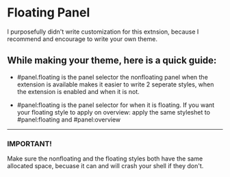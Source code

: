 
# Floating Panel

I purposefully didn't write customization for this extnsion, because I recommend and encourage to write your own theme.

## While making your theme, here is a quick guide:

- #panel.floating is the panel selector the nonfloating panel when the extension is available makes it easier to write 2 seperate styles, when the extension is enabled and when it is not.

- #panel:floating is the panel selector for when it is floating.
If you want your floating style to apply on overview: apply the same styleshet to #panel:floating and #panel:overview

---

### IMPORTANT!
Make sure the nonfloating and the floating styles both have the same allocated space, becuase it can and will crash your shell if they don't.
